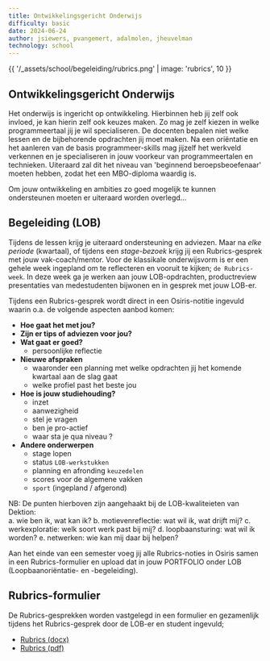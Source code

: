 ```yaml
---
title: Ontwikkelingsgericht Onderwijs
difficulty: basic
date: 2024-06-24
author: jsiewers, pvangemert, adalmolen, jheuvelman
technology: school
---
```


{{ '/_assets/school/begeleiding/rubrics.png'  | image: 'rubrics', 10 }}

## Ontwikkelingsgericht Onderwijs
Het onderwijs is ingericht op ontwikkeling. Hierbinnen heb jij zelf ook invloed, 
je kan hierin zelf ook keuzes maken. Zo mag je zelf kiezen in welke programmeertaal jij je wil specialiseren.
De docenten bepalen niet welke lessen en de bijbehorende opdrachten jij moet maken. 
Na een oriëntatie en het aanleren van de basis programmeer-skills mag jijzelf het werkveld verkennen en je specialiseren
in jouw voorkeur van programmeertalen en technieken. Uiteraard zal dit het niveau van 'beginnend beroepsbeoefenaar' moeten hebben, 
zodat het een MBO-diploma waardig is.  

Om jouw ontwikkeling en ambities zo goed mogelijk te kunnen ondersteunen moeten er uiteraard worden overlegd...


## Begeleiding (LOB)
Tijdens de lessen krijg je uiteraard ondersteuning en adviezen. 
Maar na *elke periode* (kwartaal), of tijdens een *stage-bezoek* krijg jij een Rubrics-gesprek met jouw vak-coach/mentor.
Voor de klassikale onderwijsvorm is er een gehele week ingepland om te reflecteren en vooruit te kijken; `de Rubrics-week`.
In deze week ga je werken aan jouw LOB-opdrachten, productreview presentaties van medestudenten bijwonen en in gesprek met jouw LOB-er.

Tijdens een Rubrics-gesprek wordt direct in een Osiris-notitie ingevuld waarin o.a. de volgende aspecten aanbod komen:
* **Hoe gaat het met jou?**
* **Zijn er tips of adviezen voor jou?**
* **Wat gaat er goed?**
  * persoonlijke reflectie
* **Nieuwe afspraken** 
  * waaronder een planning met welke opdrachten jij het komende kwartaal aan de slag gaat
  * welke profiel past het beste jou
* **Hoe is jouw studiehouding?**
  * inzet
  * aanwezigheid
  * stel je vragen
  * ben je pro-actief
  * waar sta je qua niveau ?
* **Andere onderwerpen**
  * stage lopen
  * status `LOB-werkstukken`
  * planning en afronding `keuzedelen`
  * scores voor de algemene vakken
  * `sport` (ingepland / afgerond)

NB: De punten hierboven zijn aangehaakt bij de LOB-kwaliteieten van Dektion:  
  a. wie ben ik, wat kan ik?
  b. motievenreflectie: wat wil ik, wat drijft mij? 
  c. werkexploratie: welk soort werk past bij mij? 
  d. loopbaansturing: wat wil ik worden? 
  e. netwerken: wie kan mij daar bij helpen?

Aan het einde van een semester voeg jij alle Rubrics-noties in Osiris samen in een Rubrics-formulier 
en upload dat in jouw PORTFOLIO onder LOB (Loopbaanoriëntatie- en -begeleiding).

## Rubrics-formulier
De Rubrics-gesprekken worden vastgelegd in een formulier en gezamenlijk tijdens het 
Rubrics-gesprek door de LOB-er en student ingevuld;
* [Rubrics (docx)]({{'/_assets/school/begeleiding/Rubrics_SD.docx'}})<br>
* [Rubrics (pdf)]({{'/_assets/school/begeleiding/Rubrics_SD.pdf'}})
